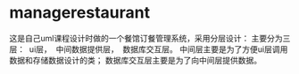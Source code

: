 managerestaurant
================

这是自己uml课程设计时做的一个餐馆订餐管理系统，采用分层设计：
</pre>
主要分为三层：
&nbsp;ui层，
&nbsp;中间数据提供层，
&nbsp;数据库交互层。
中间层主要是为了方便ui层调用数据和存储数据设计的类；
数据库交互层主要是为了向中间层提供数据。
<pre/>
